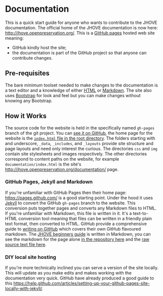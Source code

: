 Documentation
=============
This is a quick start guide for anyone who wants to contribute to the JHOVE documentation. The official home of the JHOVE documentation is now here: http://jhove.openpreservation.org/. This is a [GitHub pages](https://help.github.com/articles/what-is-github-pages/) hosted web site meaning:
 - GitHub kindly host the site;
 - the documentation is part of the GitHub project so that anyone can contribute changes.

Pre-requisites
--------------
The bare minimum toolset needed to make changes to the documentation is a text editor and a knowledge of either [HTML](https://www.w3schools.com/html/) or [Markdown](https://daringfireball.net/projects/markdown/). The site also uses [Bootstrap](http://getbootstrap.com/) for look and feel but you can make changes without knowing any Bootstrap.

How it Works
------------
The source code for the website is held in the specifically named `gh-pages` branch of the git project. You can [see it on GitHub](https://github.com/openpreserve/jhove/tree/gh-pages), the home page for the website is the [`index.html` file in the root directory](https://github.com/openpreserve/jhove/blob/gh-pages/index.html). The folders starting with and underscore, `_data`, `_includes`, and `_layouts` provide site structure and page layouts and need only interest the curious. The directories `css` and `img` contain site stylesheets and images respectively. The other directories correspond to content paths on the website, for example  `documentation/index.html` is the site's http://jhove.openpreservation.org/documentation/ page.

### GitHub Pages, Jekyll and Markdown
If you're unfamiliar with GitHub Pages then their home page: https://pages.github.com/ is a good starting point. Under the hood it uses [Jekyll](https://jekyllrb.com/) to convert the GitHub `gh-pages` branch to the website. This conversion puts together pages and converts any Markdown files to HTML. If you're unfamiliar with Markdown, this file is written in it. It's a text-to-HTML conversion tool meaning that files can be written in a friendly plain text format, then converted to HTML. GitHub provide a comprehensive guide to [writing on GitHub](https://help.github.com/categories/writing-on-github/) which covers their own GitHub flavoured markdown. The [JHOVE beginners guide](http://jhove.openpreservation.org/getting-started/beginners/) is written in Markdown, you can see the markdown for the page alone [in the repository here](https://github.com/openpreserve/jhove/blob/gh-pages/getting-started/beginners/index.md) and the [raw source text file here](https://raw.githubusercontent.com/openpreserve/jhove/gh-pages/getting-started/beginners/index.md).

### DIY local site hosting
If you're more technically inclined you can serve a version of the site locally. This will update as you make edits and makes working with the documentation very quick. GitHub have already produced a good guide to this https://help.github.com/articles/setting-up-your-github-pages-site-locally-with-jekyll/.
